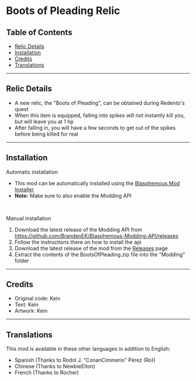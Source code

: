 # Boots of Pleading Relic

## Table of Contents

- [Relic Details](https://github.com/BrandenEK/Blasphemous-Boots-of-Pleading#relic-details)
- [Installation](https://github.com/BrandenEK/Blasphemous-Boots-of-Pleading#installation)
- [Credits](https://github.com/BrandenEK/Blasphemous-Boots-of-Pleading#credits)
- [Translations](https://github.com/BrandenEK/Blasphemous-Boots-of-Pleading#translations)

---

## Relic Details

- A new relic, the "Boots of Pleading", can be obtained during Redento's quest
- When this item is equipped, falling into spikes will not instantly kill you, but will leave you at 1 hp
- After falling in, you will have a few seconds to get out of the spikes before being killed for real

---

## Installation

Automatic installation
- This mod can be automatically installed using the [Blasphemous Mod Installer](https://github.com/BrandenEK/Blasphemous-Mod-Installer)<br>
- **Note:** Make sure to also enable the Modding API<br>
<br>

Manual installation
1. Download the latest release of the Modding API from https://github.com/BrandenEK/Blasphemous-Modding-API/releases
2. Follow the instructions there on how to install the api
3. Download the latest release of the mod from the [Releases](https://github.com/BrandenEK/Blasphemous-Boots-of-Pleading/releases) page
4. Extract the contents of the BootsOfPleading.zip file into the "Modding" folder

---

## Credits

- Original code: Kein
- Text: Kein
- Artwork: Kein

---

## Translations

This mod is available in these other languages in addition to English:
- Spanish (Thanks to Rodol J. "ConanCimmerio" Pérez (Ro))
- Chinese (Thanks to NewbieElton)
- French (Thanks to Rocher)
